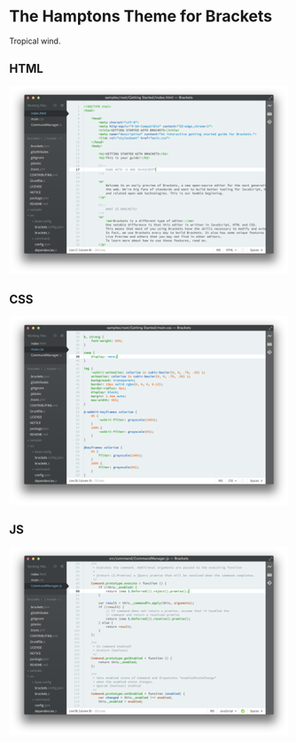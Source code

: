 The Hamptons Theme for Brackets
========================

Tropical wind.

## HTML
![HTML Screenshot](https://github.com/Brackets-Themes/TheHamptons/blob/master/screenshots/html.png)

## CSS
![CSS Screenshot](https://github.com/Brackets-Themes/TheHamptons/blob/master/screenshots/css.png)

## JS
![JS Screenshot](https://github.com/Brackets-Themes/TheHamptons/blob/master/screenshots/js.png)
